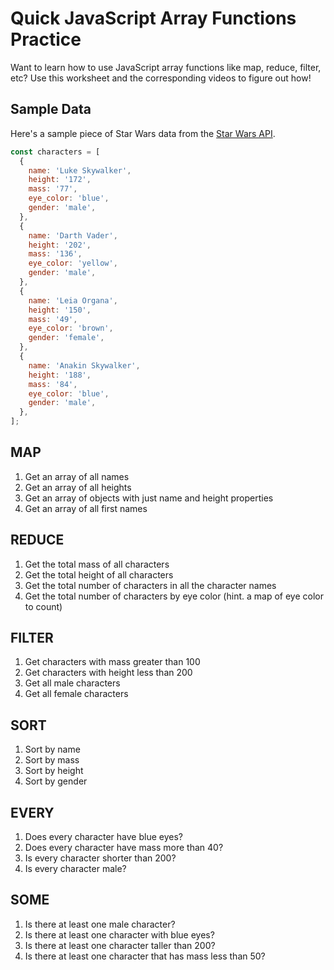 # Quick JavaScript Array Functions Practice

Want to learn how to use JavaScript array functions like map, reduce, filter, etc? Use this worksheet and the corresponding videos to figure out how!

## Sample Data

Here's a sample piece of Star Wars data from the [Star Wars API](https://swapi.dev/).

```javascript
const characters = [
  {
    name: 'Luke Skywalker',
    height: '172',
    mass: '77',
    eye_color: 'blue',
    gender: 'male',
  },
  {
    name: 'Darth Vader',
    height: '202',
    mass: '136',
    eye_color: 'yellow',
    gender: 'male',
  },
  {
    name: 'Leia Organa',
    height: '150',
    mass: '49',
    eye_color: 'brown',
    gender: 'female',
  },
  {
    name: 'Anakin Skywalker',
    height: '188',
    mass: '84',
    eye_color: 'blue',
    gender: 'male',
  },
];
```

## MAP

1. Get an array of all names
2. Get an array of all heights
3. Get an array of objects with just name and height properties
4. Get an array of all first names

## REDUCE

1. Get the total mass of all characters
2. Get the total height of all characters
3. Get the total number of characters in all the character names
4. Get the total number of characters by eye color (hint. a map of eye color to count)

## FILTER

1. Get characters with mass greater than 100
2. Get characters with height less than 200
3. Get all male characters
4. Get all female characters

## SORT

1. Sort by name
2. Sort by mass
3. Sort by height
4. Sort by gender

## EVERY

1. Does every character have blue eyes?
2. Does every character have mass more than 40?
3. Is every character shorter than 200?
4. Is every character male?

## SOME

1. Is there at least one male character?
2. Is there at least one character with blue eyes?
3. Is there at least one character taller than 200?
4. Is there at least one character that has mass less than 50?
